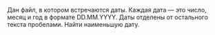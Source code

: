 Дан файл, в котором встречаются даты. Каждая дата — это число, месяц и год в формате DD.MM.YYYY. Даты отделены от остального текста пробелами. Найти наименьшую дату.
